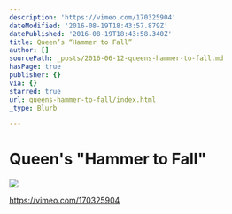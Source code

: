 ```yaml
---
description: 'https://vimeo.com/170325904'
dateModified: '2016-08-19T18:43:57.879Z'
datePublished: '2016-08-19T18:43:58.340Z'
title: Queen’s “Hammer to Fall”
author: []
sourcePath: _posts/2016-06-12-queens-hammer-to-fall.md
hasPage: true
publisher: {}
via: {}
starred: true
url: queens-hammer-to-fall/index.html
_type: Blurb

---
```

# Queen's "Hammer to Fall"
![](https://the-grid-user-content.s3-us-west-2.amazonaws.com/7089bf0f-c2b9-48f7-8c51-e53dec6af637.png)

https://vimeo.com/170325904